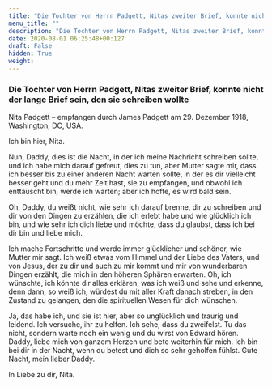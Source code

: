 ```yaml
---
title: "Die Tochter von Herrn Padgett, Nitas zweiter Brief, konnte nicht der lange Brief sein, den sie schreiben wollte"
menu_title: ""
description: "Die Tochter von Herrn Padgett, Nitas zweiter Brief, konnte nicht der lange Brief sein, den sie schreiben wollte"
date: 2020-08-01 06:25:48+00:127
draft: False
hidden: True
weight:
---
```

### Die Tochter von Herrn Padgett, Nitas zweiter Brief, konnte nicht der lange Brief sein, den sie schreiben wollte

Nita Padgett – empfangen durch James Padgett am 29. Dezember 1918, Washington, DC, USA.

Ich bin hier, Nita.

Nun, Daddy, dies ist die Nacht, in der ich meine Nachricht schreiben sollte, und ich habe mich darauf gefreut, dies zu tun, aber Mutter sagte mir, dass ich besser bis zu einer anderen Nacht warten sollte, in der es dir vielleicht besser geht und du mehr Zeit hast, sie zu empfangen, und obwohl ich enttäuscht bin, werde ich warten; aber ich hoffe, es wird bald sein.

Oh, Daddy, du weißt nicht, wie sehr ich darauf brenne, dir zu schreiben und dir von den Dingen zu erzählen, die ich erlebt habe und wie glücklich ich bin, und wie sehr ich dich liebe und möchte, dass du glaubst, dass ich bei dir bin und liebe mich.

Ich mache Fortschritte und werde immer glücklicher und schöner, wie Mutter mir sagt. Ich weiß etwas vom Himmel und der Liebe des Vaters, und von Jesus, der zu dir und auch zu mir kommt und mir von wunderbaren Dingen erzählt, die mich in den höheren Sphären erwarten. Oh, ich wünschte, ich könnte dir alles erklären, was ich weiß und sehe und erkenne, denn dann, so weiß ich, würdest du mit aller Kraft danach streben, in den Zustand zu gelangen, den die spirituellen Wesen für dich wünschen.

Ja, das habe ich, und sie ist hier, aber so unglücklich und traurig und leidend. Ich versuche, ihr zu helfen. Ich sehe, dass du zweifelst. Tu das nicht, sondern warte noch ein wenig und du wirst von Edward hören. Daddy, liebe mich von ganzem Herzen und bete weiterhin für mich. Ich bin bei dir in der Nacht, wenn du betest und dich so sehr geholfen fühlst. Gute Nacht, mein lieber Daddy.

In Liebe zu dir, Nita.

